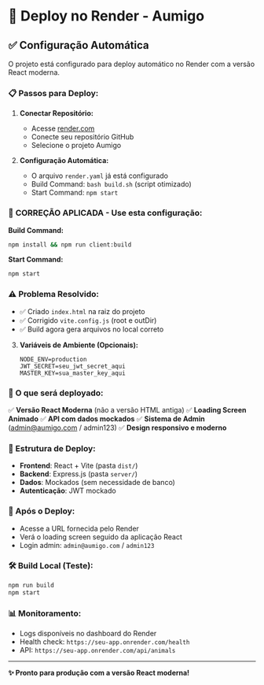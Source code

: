 # 🚀 Deploy no Render - Aumigo

## ✅ Configuração Automática

O projeto está configurado para deploy automático no Render com a versão React moderna.

### 📋 Passos para Deploy:

1. **Conectar Repositório:**
   - Acesse [render.com](https://render.com)
   - Conecte seu repositório GitHub
   - Selecione o projeto Aumigo

2. **Configuração Automática:**
   - O arquivo `render.yaml` já está configurado
   - Build Command: `bash build.sh` (script otimizado)
   - Start Command: `npm start`

### 🔧 **CORREÇÃO APLICADA - Use esta configuração:**

**Build Command:**
```bash
npm install && npm run client:build
```

**Start Command:**
```bash
npm start
```

### ⚠️ **Problema Resolvido:**
- ✅ Criado `index.html` na raiz do projeto
- ✅ Corrigido `vite.config.js` (root e outDir)
- ✅ Build agora gera arquivos no local correto

3. **Variáveis de Ambiente (Opcionais):**
   ```
   NODE_ENV=production
   JWT_SECRET=seu_jwt_secret_aqui
   MASTER_KEY=sua_master_key_aqui
   ```

### 🎯 O que será deployado:

✅ **Versão React Moderna** (não a versão HTML antiga)
✅ **Loading Screen Animado** 
✅ **API com dados mockados**
✅ **Sistema de Admin** (admin@aumigo.com / admin123)
✅ **Design responsivo e moderno**

### 🔧 Estrutura de Deploy:

- **Frontend**: React + Vite (pasta `dist/`)
- **Backend**: Express.js (pasta `server/`)
- **Dados**: Mockados (sem necessidade de banco)
- **Autenticação**: JWT mockado

### 📱 Após o Deploy:

- Acesse a URL fornecida pelo Render
- Verá o loading screen seguido da aplicação React
- Login admin: `admin@aumigo.com` / `admin123`

### 🛠️ Build Local (Teste):

```bash
npm run build
npm start
```

### 📊 Monitoramento:

- Logs disponíveis no dashboard do Render
- Health check: `https://seu-app.onrender.com/health`
- API: `https://seu-app.onrender.com/api/animals`

---

**✨ Pronto para produção com a versão React moderna!**